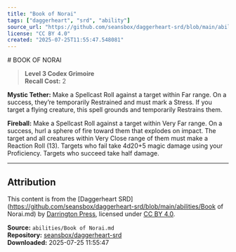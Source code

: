 ```yaml
---
title: "Book of Norai"
tags: ["daggerheart", "srd", "ability"]
source_url: "https://github.com/seansbox/daggerheart-srd/blob/main/abilities/Book of Norai.md"
license: "CC BY 4.0"
created: "2025-07-25T11:55:47.548081"
---
```


﻿# BOOK OF NORAI

> **Level 3 Codex Grimoire**  
> **Recall Cost:** 2

**Mystic Tether:** Make a Spellcast Roll against a target within Far range. On a success, they’re temporarily Restrained and must mark a Stress. If you target a flying creature, this spell grounds and temporarily Restrains them.

**Fireball:** Make a Spellcast Roll against a target within Very Far range. On a success, hurl a sphere of fire toward them that explodes on impact. The target and all creatures within Very Close range of them must make a Reaction Roll (13). Targets who fail take 4d20+5 magic damage using your Proficiency. Targets who succeed take half damage.

---

## Attribution

This content is from the [Daggerheart SRD](https://github.com/seansbox/daggerheart-srd/blob/main/abilities/Book of Norai.md) by [Darrington Press](https://darringtonpress.com/), licensed under [CC BY 4.0](https://creativecommons.org/licenses/by/4.0/).

**Source:** `abilities/Book of Norai.md`  
**Repository:** [seansbox/daggerheart-srd](https://github.com/seansbox/daggerheart-srd)  
**Downloaded:** 2025-07-25 11:55:47

